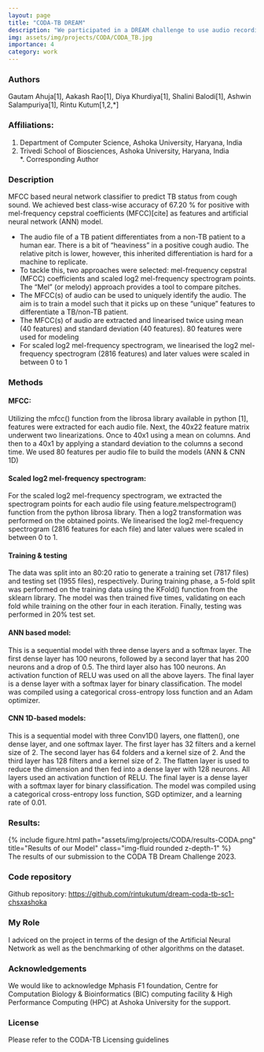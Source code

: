 ```yaml
---
layout: page
title: "CODA-TB DREAM"
description: "We participated in a DREAM challenge to use audio recordings of cough to diagnose the presence of Tuberculosos in a patient."
img: assets/img/projects/CODA/CODA_TB.jpg
importance: 4
category: work
---
```


### Authors
Gautam Ahuja[1], Aakash Rao[1], Diya Khurdiya[1], Shalini Balodi[1], Ashwin Salampuriya[1], Rintu Kutum[1,2,*]

### Affiliations:
1. Department of Computer Science, Ashoka University, Haryana, India 
2. Trivedi School of Biosciences, Ashoka University, Haryana, India     
*. Corresponding Author


### Description
MFCC based neural network classifier to predict TB status from cough sound. We achieved best class-wise accuracy of 67.20 % for positive with mel-frequency cepstral coefficients (MFCC)[cite] as features and artificial neural network (ANN) model.  
- The audio file of a TB patient differentiates from a non-TB patient to a human ear. There is a bit of “heaviness” in a positive cough audio. The relative pitch is lower, however, this inherited differentiation is hard for a machine to replicate.
- To tackle this, two approaches were selected: mel-frequency cepstral (MFCC) coefficients and scaled log2 mel-frequency spectrogram points. The “Mel” (or melody) approach provides a tool to compare pitches.
- The MFCC(s) of audio can be used to uniquely identify the audio. The aim is to train a model such that it picks up on these “unique” features to differentiate a TB/non-TB patient.
- The MFCC(s) of audio are extracted and linearised twice using mean (40 features) and standard deviation (40 features). 80 features were used for modeling
- For scaled log2 mel-frequency spectrogram, we linearised the log2 mel-frequency spectrogram (2816 features) and later values were scaled in between 0 to 1

### Methods
#### MFCC:
Utilizing the mfcc() function from the librosa library available in python [1], features were extracted for each audio file. Next, the 40x22 feature matrix underwent two linearizations. Once to 40x1 using a mean on columns. And then to a 40x1 by applying a standard deviation to the columns a second time. We used 80 features per audio file to build the models (ANN & CNN 1D)

#### Scaled log2 mel-frequency spectrogram:
For the scaled log2 mel-frequency spectrogram, we extracted the spectrogram points for each audio file using feature.melspectrogram() function from the python librosa library. Then a log2 transformation was performed on the obtained points.
We linearised the log2 mel-frequency spectrogram (2816 features for each file) and later values were scaled in between 0 to 1.

#### Training & testing
The data was split into an 80:20 ratio to generate a training set (7817 files) and testing set (1955 files), respectively. During training phase, a 5-fold split was performed on the training data using the KFold() function from the sklearn library. The model was then trained five times, validating on each fold while training on the other four in each iteration. Finally, testing was performed in 20% test set.

#### ANN based model:
This is a sequential model with three dense layers and a softmax layer. The first dense layer has 100 neurons, followed by a second layer that has 200 neurons and a drop of 0.5. The third layer also has 100 neurons. An activation function of RELU was used on all the above layers. The final layer is a dense layer with a softmax layer for binary classification.
The model was compiled using a categorical cross-entropy loss function and an Adam optimizer.

#### CNN 1D-based models:
This is a sequential model with three Conv1D() layers, one flatten(), one dense layer, and one softmax layer. The first layer has 32 filters and a kernel size of 2. The second layer has 64 folders and a kernel size of 2. And the third layer has 128 filters and a kernel size of 2. The flatten layer is used to reduce the dimension and then fed into a dense layer with 128 neurons. All layers used an activation function of RELU. The final layer is a dense layer with a softmax layer for binary classification.
The model was compiled using a categorical cross-entropy loss function, SGD optimizer, and a learning rate of 0.01.

### Results:
<div class="row">
    <div class="col-sm mt-3 mt-md-0">
        {% include figure.html path="assets/img/projects/CODA/results-CODA.png" title="Results of our Model" class="img-fluid rounded z-depth-1" %}
    </div>
</div>
<div class="caption">
    The results of our submission to the CODA TB Dream Challenge 2023.
</div>

### Code repository
Github repository: https://github.com/rintukutum/dream-coda-tb-sc1-chsxashoka

### My Role
I adviced on the project in terms of the design of the Artificial Neural Network as well as the benchmarking of other algorithms on the dataset.

### Acknowledgements
We would like to acknowledge Mphasis F1 foundation, Centre for Computation Biology & Bioinformatics (BIC) computing facility & High Performance Computing (HPC) at Ashoka University for the support.

### License
Please refer to the CODA-TB Licensing guidelines
